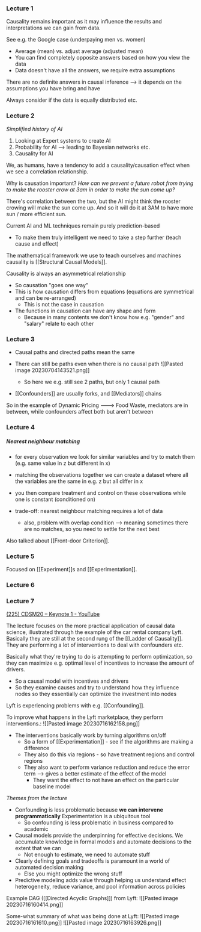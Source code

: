 ### Lecture 1
Causality remains important as it may influence the results and interpretations we can gain from data. 

See e.g. the Google case (underpaying men vs. women)
- Average (mean) vs. adjust average (adjusted mean)
- You can find completely opposite answers based on how you view the data
- Data doesn't have all the answers, we require extra assumptions

There are no definite answers in causal inference --> it depends on the assumptions you have bring and have

Always consider if the data is equally distributed etc.


### Lecture 2
*Simplified history of AI*
1. Looking at Expert systems to create AI
2. Probability for AI --> leading to Bayesian networks etc.
3. Causality for AI

We, as humans, have a tendency to add a causality/causation effect when we see a correlation relationship.

Why is causation important?
*How can we prevent a future robot from trying to make the rooster crow at 3am in order to make the sun come up?*

There's correlation between the two, but the AI might think the rooster crowing will make the sun come up. And so it will do it at 3AM to have more sun / more efficient sun.


Current AI and ML techniques remain purely prediction-based
- To make them truly intelligent we need to take a step further (teach cause and effect)

The mathematical framework we use to teach ourselves and machines causality is [[Structural Causal Models]]. 

Causality is always an asymmetrical relationship
- So causation "goes one way"
- This is how causation differs from equations (equations are symmetrical and can be re-arranged)
	- This is not the case in causation
- The functions in causation can have any shape and form
	- Because in many contents we don't know how e.g. "gender" and "salary" relate to each other


### Lecture 3
- Causal paths and directed paths mean the same
- There can still be paths even when there is no causal path
![[Pasted image 20230704143521.png]]
	- So here we e.g. still see 2 paths, but only 1 causal path


- [[Confounders]] are usually forks, and [[Mediators]] chains

So in the example of Dynamic Pricing ---> Food Waste, mediators are in between, while confounders affect both but aren't between



### Lecture 4
##### Nearest neighbour matching
- for every observation we look for similar variables and try to match them (e.g. same value in z but different in x) 
- matching the observations together we can create a dataset where all the variables are the same in e.g. z but all differ in x
- you then compare treatment and control on these observations while one is constant (conditioned on)

- trade-off: nearest neighbour matching requires a lot of data
	- also, problem with overlap condition --> meaning sometimes there are no matches, so you need to settle for the next best

Also talked about [[Front-door Criterion]]. 

### Lecture 5
Focused on [[Experiment]]s and [[Experimentation]].

### Lecture 6


### Lecture 7
[(225) CDSM20 – Keynote 1 - YouTube](https://www.youtube.com/watch?v=oTeygIetj34)

The lecture focuses on the more practical application of causal data science, illustrated through the example of the car rental company Lyft. Basically they are still at the second rung of the [[Ladder of Causality]]. They are performing a lot of interventions to deal with confounders etc.

Basically what they're trying to do is attempting to perform optimization, so they can maximize e.g. optimal level of incentives to increase the amount of drivers. 
- So a causal model with incentives and drivers
- So they examine causes and try to understand how they influence nodes so they essentially can optimize the investment into nodes

Lyft is experiencing problems with e.g. [[Confounding]]. 

To improve what happens in the Lyft marketplace, they perform interventions.:
![[Pasted image 20230716162158.png]]
- The interventions basically work by turning algorithms on/off
	- So a form of [[Experimentation]] - see if the algorithms are making a difference
	- They also do this via regions - so have treatment regions and control regions
	- They also want to perform variance reduction and reduce the error term --> gives a better estimate of the effect of the model
		- They want the effect to not have an effect on the particular baseline model

*Themes from the lecture*
- Confounding is less problematic because **we can intervene programmatically** Experimentation is a ubiquitous tool
	- So confounding is less problematic in business compared to academic
- Causal models provide the underpinning for effective decisions. We accumulate knowledge in formal models and automate decisions to the extent that we can
	- Not enough to estimate, we need to automate stuff
- Clearly defining goals and tradeoffs is paramount in a world of automated decision making
	- Else you might optimize the wrong stuff
- Predictive modeling adds value through helping us understand effect heterogeneity, reduce variance, and pool information across policies


Example DAG ([[Directed Acyclic Graphs]]) from Lyft:
![[Pasted image 20230716160414.png]]

Some-what summary of what was being done at Lyft:
![[Pasted image 20230716161610.png]]
![[Pasted image 20230716163926.png]]
